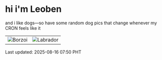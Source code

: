 # hi i'm Leoben

and i like dogs—so have some random dog pics that change whenever my CRON feels like it

|  |  |
|--------|----------|
| ![Borzoi](https://random-dog-vercel.vercel.app/api/random-borzoi?v=1755301817) | ![Labrador](https://random-dog-vercel.vercel.app/api/random-labrador?v=1755301817) |

Last updated: 2025-08-16 07:50 PHT
